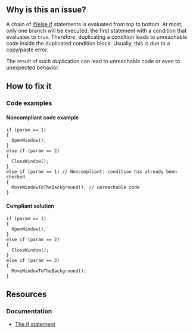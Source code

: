 ## Why is this an issue?

A chain of [if/else
if](https://learn.microsoft.com/en-us/dotnet/csharp/language-reference/statements/selection-statements#the-if-statement) statements is evaluated from top to bottom. At most, only one branch will be executed: the first statement with a condition that evaluates to
`true`. Therefore, duplicating a condition leads to unreachable code inside the duplicated condition block. Usually, this is due to a
copy/paste error.

The result of such duplication can lead to unreachable code or even to unexpected behavior.

## How to fix it

### Code examples

#### Noncompliant code example

    if (param == 1)
    {
      OpenWindow();
    }
    else if (param == 2)
    {
      CloseWindow();
    }
    else if (param == 1) // Noncompliant: condition has already been checked
    {
      MoveWindowToTheBackground(); // unreachable code
    }

#### Compliant solution

    if (param == 1)
    {
      OpenWindow();
    }
    else if (param == 2)
    {
      CloseWindow();
    }
    else if (param == 3)
    {
      MoveWindowToTheBackground();
    }

## Resources

### Documentation

-   [The if
  statement](https://learn.microsoft.com/en-us/dotnet/csharp/language-reference/statements/selection-statements#the-if-statement)